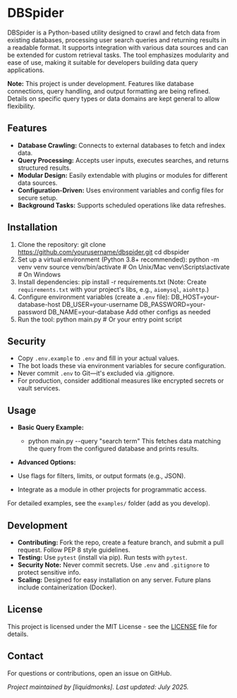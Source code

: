 # DBSpider

DBSpider is a Python-based utility designed to crawl and fetch data from existing databases, processing user search queries and returning results in a readable format. It supports integration with various data sources and can be extended for custom retrieval tasks. The tool emphasizes modularity and ease of use, making it suitable for developers building data query applications.

**Note:** This project is under development. Features like database connections, query handling, and output formatting are being refined. Details on specific query types or data domains are kept general to allow flexibility.

## Features
- **Database Crawling:** Connects to external databases to fetch and index data.
- **Query Processing:** Accepts user inputs, executes searches, and returns structured results.
- **Modular Design:** Easily extendable with plugins or modules for different data sources.
- **Configuration-Driven:** Uses environment variables and config files for secure setup.
- **Background Tasks:** Supports scheduled operations like data refreshes.

## Installation
1. Clone the repository: git clone https://github.com/yourusername/dbspider.git
cd dbspider
2. Set up a virtual environment (Python 3.8+ recommended): python -m venv venv
source venv/bin/activate  # On Unix/Mac
venv\Scripts\activate  # On Windows
3. Install dependencies: pip install -r requirements.txt (Note: Create `requirements.txt` with your project's libs, e.g., `aiomysql`, `aiohttp`.)
4. Configure environment variables (create a `.env` file): DB_HOST=your-database-host
DB_USER=your-username
DB_PASSWORD=your-password
DB_NAME=your-database
Add other configs as needed 
5. Run the tool: python main.py  # Or your entry point script 

## Security
- Copy `.env.example` to `.env` and fill in your actual values.
- The bot loads these via environment variables for secure configuration.
- Never commit `.env` to Git—it's excluded via .gitignore.
- For production, consider additional measures like encrypted secrets or vault services.

## Usage
- **Basic Query Example:** 
  - python main.py --query "search term" This fetches data matching the query from the configured database and prints results.

- **Advanced Options:**
- Use flags for filters, limits, or output formats (e.g., JSON).
- Integrate as a module in other projects for programmatic access.

For detailed examples, see the `examples/` folder (add as you develop).

## Development
- **Contributing:** Fork the repo, create a feature branch, and submit a pull request. Follow PEP 8 style guidelines.
- **Testing:** Use `pytest` (install via pip). Run tests with `pytest`.
- **Security Note:** Never commit secrets. Use `.env` and `.gitignore` to protect sensitive info.
- **Scaling:** Designed for easy installation on any server. Future plans include containerization (Docker).

## License
This project is licensed under the MIT License - see the [LICENSE](LICENSE) file for details.

## Contact
For questions or contributions, open an issue on GitHub.

*Project maintained by [liquidmonks]. Last updated: July 2025.*